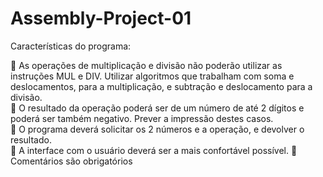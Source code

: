 # Assembly-Project-01

Características do programa: 
 
  As operações de multiplicação e divisão não poderão utilizar as 
instruções MUL e DIV. Utilizar algoritmos que trabalham com soma e 
deslocamentos, para a multiplicação, e subtração e deslocamento para a 
divisão.  
  O resultado da operação poderá ser de um número de até 2 dígitos e 
poderá ser também negativo. Prever a impressão destes casos.  
  O programa deverá solicitar os 2 números e a operação, e devolver o 
resultado.  
  A interface com o usuário deverá ser a mais confortável possível. 
  Comentários são obrigatórios 
 
